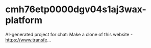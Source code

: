 # cmh76etp0000dgv04s1aj3wax-platform
AI-generated project for chat: Make a clone of this website - https://www.transfe...
